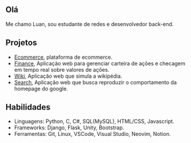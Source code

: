 ## Olá

Me chamo Luan, sou estudante de redes e desenvolvedor back-end.

## Projetos

- [Ecommerce](https://github.com/Luan-Marc/Ecommerce-App), plataforma de ecommerce.
- [Finance](https://github.com/Luan-Marc/Finance), Aplicação web para gerenciar carteira de ações e checagem em tempo real sobre valores de ações.
- [Wiki](https://github.com/Luan-Marc/Wiki), Aplicação web que simula a wikipédia.
- [Search](https://github.com/Luan-Marc/Search), Aplicação web que busca reproduzir o comportamento da homepage do google.

## Habilidades

- Linguagens: Python, C, C#, SQL(MySQL), HTML/CSS, Javascript.
- Frameworks: Django, Flask, Unity, Bootstrap.
- Ferramentas: Git, Linux, VSCode, Visual Studio, Neovim, Notion.
